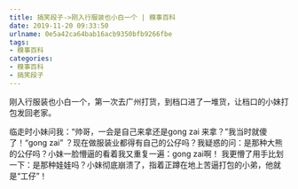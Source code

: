 ```yaml
---
title: 搞笑段子->刚入行服装也小白一个 | 糗事百科
date: 2019-11-20 09:33:50
urlname: 0e5a42ca64bab16acb9350bfb9266fbe
tags: 
- 糗事百科
categories:
- 糗事百科
- 搞笑段子
---
```

刚入行服装也小白一个，第一次去广州打货，到档口进了一堆货，让档口的小妹打包发回老家。

临走时小妹问我：“帅哥，一会是自己来拿还是gong zai 来拿？”我当时就傻了！“gong  zai” ？现在做服装业都得有自己的公仔吗？我疑惑的问：是那种大熊的公仔吗？小妹一脸懵逼的看着我又重复一遍：gong  zai啊！ 我更懵了用手比划一下：是那种娃娃吗？小妹彻底崩溃了，指着正蹲在地上苦逼打包的小弟，他就是“工仔”！



